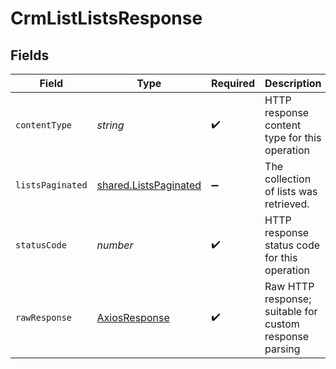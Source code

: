 # CrmListListsResponse


## Fields

| Field                                                                 | Type                                                                  | Required                                                              | Description                                                           |
| --------------------------------------------------------------------- | --------------------------------------------------------------------- | --------------------------------------------------------------------- | --------------------------------------------------------------------- |
| `contentType`                                                         | *string*                                                              | :heavy_check_mark:                                                    | HTTP response content type for this operation                         |
| `listsPaginated`                                                      | [shared.ListsPaginated](../../../sdk/models/shared/listspaginated.md) | :heavy_minus_sign:                                                    | The collection of lists was retrieved.                                |
| `statusCode`                                                          | *number*                                                              | :heavy_check_mark:                                                    | HTTP response status code for this operation                          |
| `rawResponse`                                                         | [AxiosResponse](https://axios-http.com/docs/res_schema)               | :heavy_check_mark:                                                    | Raw HTTP response; suitable for custom response parsing               |